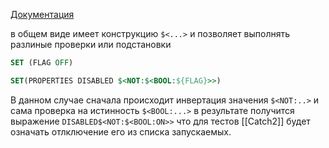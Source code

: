 [Документация](https://cmake.org/cmake/help/latest/manual/cmake-generator-expressions.7.html)

в общем виде имеет конструкцию `$<...>` и позволяет выполнять разлиные проверки или подстановки
```CMake
SET (FLAG OFF)

SET(PROPERTIES DISABLED $<NOT:$<BOOL:${FLAG}>>)
```
В данном случае сначала происходит инвертация значения `$<NOT:..>` и сама проверка на истинность `$<BOOL:...>`
в результате получится выражение
`DISABLED$<NOT:$<BOOL:ON>>` что для тестов [[Catch2]] будет означать отлключение его из списка запускаемых.